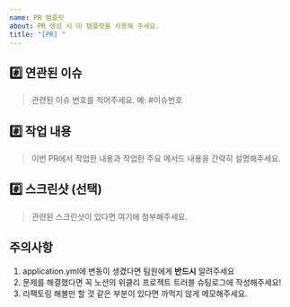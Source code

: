 ```yaml
---
name: PR 템플릿
about: PR 생성 시 이 템플릿을 사용해 주세요.
title: "[PR] "
---
```


## #️⃣ 연관된 이슈

> 관련된 이슈 번호를 적어주세요. 예: #이슈번호

## #️⃣ 작업 내용

> 이번 PR에서 작업한 내용과 작업한 주요 메서드 내용을 간략히 설명해주세요.

## #️⃣ 스크린샷 (선택)

> 관련된 스크린샷이 있다면 여기에 첨부해주세요.


## 주의사항
1. application.yml에 변동이 생겼다면 팀원에게 **반드시** 알려주세요
2. 문제를 해결했다면 꼭 노션의 위클리 프로젝트 트러블 슈팅로그에 작성해주세요!
3. 리팩토링 해볼만 할 것 같은 부분이 있다면 까먹지 않게 메모해주세요.
